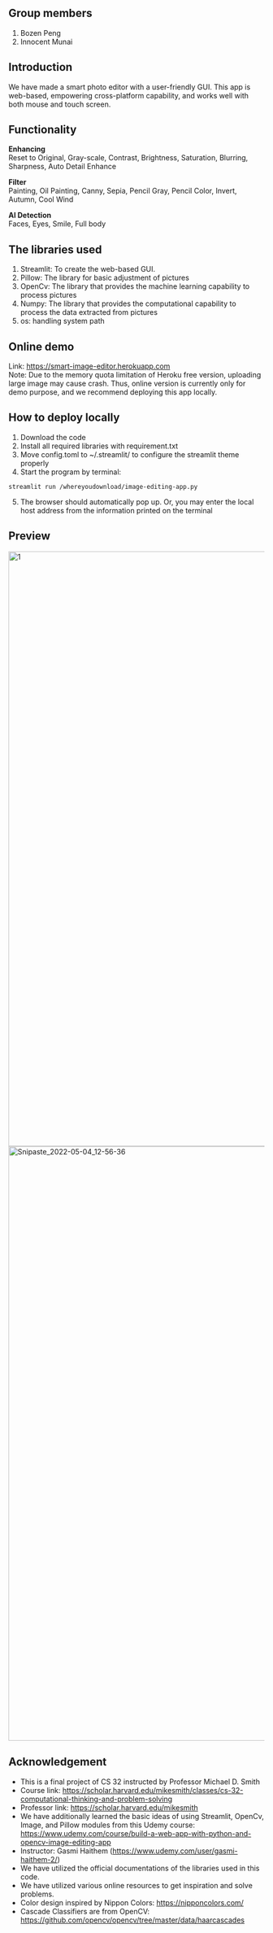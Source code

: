 ## Group members
 1. Bozen Peng
 2. Innocent Munai

## Introduction
We have made a smart photo editor with a user-friendly GUI.
This app is web-based, empowering cross-platform capability, and works well with both mouse and touch screen.

## Functionality
**Enhancing**  
Reset to Original, Gray-scale, Contrast, Brightness, Saturation, Blurring, Sharpness, Auto Detail Enhance

**Filter**  
Painting, Oil Painting, Canny, Sepia, Pencil Gray, Pencil Color, Invert, Autumn, Cool Wind

**AI Detection**  
Faces, Eyes, Smile, Full body

## The libraries used
1. Streamlit:  To create the web-based GUI.
2. Pillow: The library for basic adjustment of pictures
3. OpenCv: The library that provides the machine learning capability to process pictures
4. Numpy: The library that provides the computational capability to process the data extracted from pictures
5. os: handling system path

## Online demo
Link: https://smart-image-editor.herokuapp.com<br/>
Note: Due to the memory quota limitation of Heroku free version, uploading large image may cause crash. Thus, online version is currently only for demo purpose, and we recommend deploying this app locally.

## How to deploy locally
1. Download the code
2. Install all required libraries with requirement.txt
3. Move config.toml to ~/.streamlit/ to configure the streamlit theme properly
4. Start the program by terminal:
```console
streamlit run /whereyoudownload/image-editing-app.py
```
5. The browser should automatically pop up. Or, you may enter the local host address from the information printed on the terminal

## Preview
<img width="1170" alt="1" src="https://user-images.githubusercontent.com/42286547/166741095-a12d3a14-79d8-49cf-ae08-cbb4aaffa8fa.png">
<br>
<img width="1169" alt="Snipaste_2022-05-04_12-56-36" src="https://user-images.githubusercontent.com/42286547/166741098-9636d481-550b-4e53-8354-7ed8699a4d20.png">

## Acknowledgement
* This is a final project of CS 32 instructed by Professor Michael D. Smith
* Course link: https://scholar.harvard.edu/mikesmith/classes/cs-32-computational-thinking-and-problem-solving
* Professor link: https://scholar.harvard.edu/mikesmith
* We have additionally learned the basic ideas of using Streamlit, OpenCv, Image, and Pillow modules from this Udemy course: https://www.udemy.com/course/build-a-web-app-with-python-and-opencv-image-editing-app 
* Instructor: Gasmi Haithem (https://www.udemy.com/user/gasmi-haithem-2/)
* We have utilized the official documentations of the libraries used in this code.
* We have utilized various online resources to get inspiration and solve problems.
* Color design inspired by Nippon Colors: https://nipponcolors.com/
* Cascade Classifiers are from OpenCV: https://github.com/opencv/opencv/tree/master/data/haarcascades
